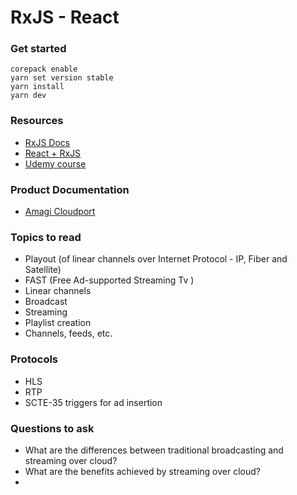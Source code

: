 # RxJS - React

### Get started

```
corepack enable
yarn set version stable
yarn install
yarn dev
```

### Resources

- [RxJS Docs](https://rxjs.dev/guide/overview)
- [React + RxJS](https://www.netguru.com/blog/react-rxjs)
- [Udemy course](https://www.udemy.com/course/rxjs-and-observables/?couponCode=ST5MT020225)

### Product Documentation

- [Amagi Cloudport](https://helpdocs.amagi.tv/v1/docs/amagi-cloudport#)

### Topics to read

- Playout (of linear channels over Internet Protocol - IP, Fiber and Satellite)
- FAST (Free Ad-supported Streaming Tv )
- Linear channels
- Broadcast
- Streaming
- Playlist creation
- Channels, feeds, etc.

### Protocols

- HLS
- RTP
- SCTE-35 triggers for ad insertion

### Questions to ask

- What are the differences between traditional broadcasting and streaming over cloud?
- What are the benefits achieved by streaming over cloud?
-
